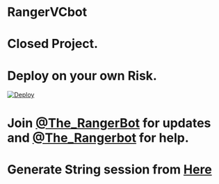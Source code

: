 # RangerVCbot
# Closed Project. 

# Deploy on your own Risk.


[![Deploy](https://www.herokucdn.com/deploy/button.svg)](https://heroku.com/deploy?template=https://github.com/The-HellBot/VcBot)  


# Join [@The_RangerBot](https://t.me/@The_RangerBot) for updates and [@The_Rangerbot](https://t.me/@The_RangerBot) for help.


# Generate String session from [Here](https://repl.it/@subinps/getStringName)
